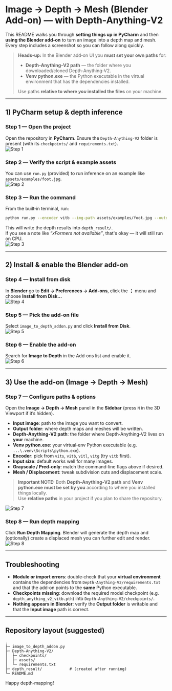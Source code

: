 # Image → Depth → Mesh (Blender Add‑on) — with Depth‑Anything‑V2

This README walks you through **setting things up in PyCharm** and then **using the Blender add‑on** to turn an image into a depth map and mesh.  
Every step includes a screenshot so you can follow along quickly.

> **Heads‑up:** In the Blender add‑on UI you **must set your own paths** for:
>
> - **Depth‑Anything‑V2 path** — the folder where you downloaded/cloned Depth‑Anything‑V2.
> - **Venv python.exe** — the Python executable in the virtual environment that has the dependencies installed.
>
> Use paths **relative to where _you_ installed the files** on your machine.

---

## 1) PyCharm setup & depth inference

### Step 1 — Open the project
Open the repository in **PyCharm**. Ensure the `Depth-Anything-V2` folder is present (with its `checkpoints/` and `requirements.txt`).  
![Step 1](images/step_08.png)

### Step 2 — Verify the script & example assets
You can use `run.py` (provided) to run inference on an example like `assets/examples/foot.jpg`.  
![Step 2](images/step_01.png)

### Step 3 — Run the command
From the built‑in terminal, run:

```bash
python run.py --encoder vitb --img-path assets/examples/foot.jpg --outdir depth_result --grayscale --pred-only
```

This will write the depth results into `depth_result/`.  
If you see a note like _“xFormers not available”_, that's okay — it will still run on CPU.  
![Step 3](images/step_02.png)

---

## 2) Install & enable the Blender add‑on

### Step 4 — Install from disk
In **Blender** go to **Edit → Preferences → Add‑ons**, click the **⋮** menu and choose **Install from Disk…**  
![Step 4](images/step_05.png)

### Step 5 — Pick the add‑on file
Select `image_to_depth_addon.py` and click **Install from Disk**.  
![Step 5](images/step_06.png)

### Step 6 — Enable the add‑on
Search for **Image to Depth** in the Add‑ons list and enable it.  
![Step 6](images/step_03.png)

---

## 3) Use the add‑on (Image → Depth → Mesh)

### Step 7 — Configure paths & options
Open the **Image → Depth → Mesh** panel in the **Sidebar** (press `N` in the 3D Viewport if it’s hidden).

- **Input image**: path to the image you want to convert.
- **Output folder**: where depth maps and meshes will be written.
- **Depth‑Anything‑V2 path**: the folder where Depth‑Anything‑V2 lives on **your** machine.  
- **Venv python.exe**: your virtual‑env Python executable (e.g. `...\.venv\Scripts\python.exe`).  
- **Encoder**: pick from `vits`, `vitb`, `vitl`, `vitg` (try `vitb` first).  
- **Input size**: default works well for many images.  
- **Grayscale / Pred‑only**: match the command‑line flags above if desired.  
- **Mesh / Displacement**: tweak subdivision cuts and displacement scale.  

> **Important NOTE:** Both **Depth‑Anything‑V2 path** and **Venv python.exe** **must be set by you** according to where you installed things locally.  
> Use **relative paths** in your project if you plan to share the repository.

![Step 7](images/step_04.png)

### Step 8 — Run depth mapping
Click **Run Depth Mapping**. Blender will generate the depth map and (optionally) create a displaced mesh you can further edit and render.  
![Step 8](images/step_07.png)

---

## Troubleshooting

- **Module or import errors**: double‑check that your **virtual environment** contains the dependencies from `Depth-Anything-V2/requirements.txt` and that the add‑on points to the **same** Python executable.
- **Checkpoints missing**: download the required model checkpoint (e.g. `depth_anything_v2_vitb.pth`) into `Depth-Anything-V2/checkpoints/`.
- **Nothing appears in Blender**: verify the **Output folder** is writable and that the **Input image** path is correct.

---

## Repository layout (suggested)

```
.
├─ image_to_depth_addon.py
├─ Depth-Anything-V2/
│  ├─ checkpoints/
│  ├─ assets/
│  └─ requirements.txt
├─ depth_result/            # (created after running)
└─ README.md
```

Happy depth‑mapping!
